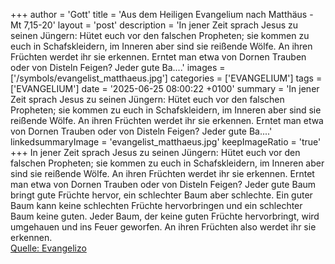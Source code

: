 +++
author = 'Gott'
title = 'Aus dem Heiligen Evangelium nach Matthäus - Mt 7,15-20'
layout = 'post'
description = 'In jener Zeit sprach Jesus zu seinen Jüngern: Hütet euch vor den falschen Propheten; sie kommen zu euch in Schafskleidern, im Inneren aber sind sie reißende Wölfe. An ihren Früchten werdet ihr sie erkennen. Erntet man etwa von Dornen Trauben oder von Disteln Feigen? Jeder gute Ba....'
images = ['/symbols/evangelist_matthaeus.jpg']
categories = ['EVANGELIUM']
tags = ['EVANGELIUM']
date = '2025-06-25 08:00:22 +0100'
summary = 'In jener Zeit sprach Jesus zu seinen Jüngern: Hütet euch vor den falschen Propheten; sie kommen zu euch in Schafskleidern, im Inneren aber sind sie reißende Wölfe. An ihren Früchten werdet ihr sie erkennen. Erntet man etwa von Dornen Trauben oder von Disteln Feigen? Jeder gute Ba....'
linkedsummaryImage = 'evangelist_matthaeus.jpg'
keepImageRatio = 'true'
+++
In jener Zeit sprach Jesus zu seinen Jüngern: Hütet euch vor den falschen Propheten; sie kommen zu euch in Schafskleidern, im Inneren aber sind sie reißende Wölfe.
An ihren Früchten werdet ihr sie erkennen. Erntet man etwa von Dornen Trauben oder von Disteln Feigen?
Jeder gute Baum bringt gute Früchte hervor, ein schlechter Baum aber schlechte.<!--more-->
Ein guter Baum kann keine schlechten Früchte hervorbringen und ein schlechter Baum keine guten.
Jeder Baum, der keine guten Früchte hervorbringt, wird umgehauen und ins Feuer geworfen.
An ihren Früchten also werdet ihr sie erkennen.<br> [Quelle: Evangelizo](https://evangeliumtagfuertag.org/DE/gospel)